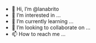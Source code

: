 - 👋 Hi, I’m @lanabrito
- 👀 I’m interested in ...
- 🌱 I’m currently learning ...
- 💞️ I’m looking to collaborate on ...
- 📫 How to reach me ...

<!---
lanabrito/lanabrito is a ✨ special ✨ repository because its `README.md` (this file) appears on your GitHub profile.
You can click the Preview link to take a look at your changes.
--->
